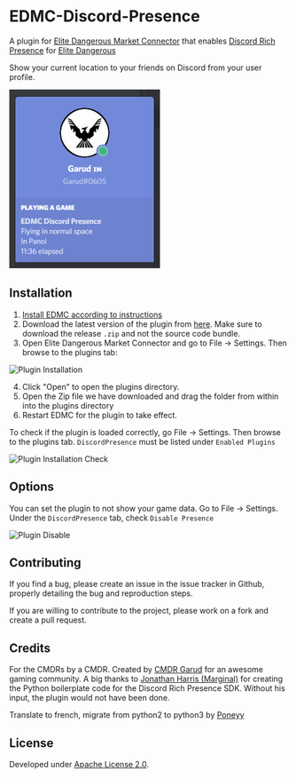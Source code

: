 # EDMC-Discord-Presence

A plugin for [Elite Dangerous Market Connector](https://github.com/Marginal/EDMarketConnector) that enables [Discord Rich Presence](https://discordapp.com/rich-presence) for [Elite Dangerous](https://www.elitedangerous.com/)

Show your current location to your friends on Discord from your user profile.

![Presence Screenshot](EDMC_Discord_Presence_1.png?raw=true)

## Installation

1. [Install EDMC according to instructions](https://github.com/Marginal/EDMarketConnector)
2. Download the latest version of the plugin from [here](https://github.com/SayakMukhopadhyay/EDMC-Discord-Presence/releases). Make sure to download the release `.zip` and not the source code bundle.
3. Open Elite Dangerous Market Connector and go to File -> Settings. Then browse to the plugins tab:

![Plugin Installation](https://i.imgur.com/eogKt9n.png)

4. Click "Open" to open the plugins directory.
5. Open the Zip file we have downloaded and drag the folder from within into the plugins directory
6. Restart EDMC for the plugin to take effect.

To check if the plugin is loaded correctly, go File -> Settings. Then browse to the plugins tab. `DiscordPresence` must be listed under `Enabled Plugins`

![Plugin Installation Check](https://i.imgur.com/0rmD2I5.png)

## Options

You can set the plugin to not show your game data. Go to File -> Settings. Under the `DiscordPresence` tab, check `Disable Presence`

![Plugin Disable](https://i.imgur.com/B2Lsfg2.png)

## Contributing

If you find a bug, please create an issue in the issue tracker in Github, properly detailing the bug and reproduction steps.

If you are willing to contribute to the project, please work on a fork and create a pull request.

## Credits

For the CMDRs by a CMDR. Created by [CMDR Garud](https://forums.frontier.co.uk/member.php/136073-Garud) for an awesome gaming community. 
A big thanks to [Jonathan Harris (Marginal)](https://github.com/Marginal) for creating the Python boilerplate code for the Discord Rich Presence SDK. Without his input, the plugin would not have been done.

Translate to french, migrate from python2 to python3 by [Poneyy](https://github.com/Poneyy)

## License

Developed under [Apache License 2.0](https://choosealicense.com/licenses/apache-2.0/).
